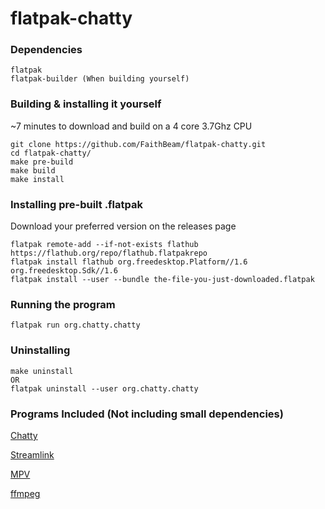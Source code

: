 # flatpak-chatty


### Dependencies
~~~~
flatpak
flatpak-builder (When building yourself)
~~~~

### Building & installing it yourself
~7 minutes to download and build on a 4 core 3.7Ghz CPU
~~~~
git clone https://github.com/FaithBeam/flatpak-chatty.git
cd flatpak-chatty/
make pre-build
make build
make install
~~~~

### Installing pre-built .flatpak
Download your preferred version on the releases page
~~~~
flatpak remote-add --if-not-exists flathub https://flathub.org/repo/flathub.flatpakrepo
flatpak install flathub org.freedesktop.Platform//1.6 org.freedesktop.Sdk//1.6
flatpak install --user --bundle the-file-you-just-downloaded.flatpak
~~~~

### Running the program
~~~~
flatpak run org.chatty.chatty
~~~~

### Uninstalling
~~~~
make uninstall
OR
flatpak uninstall --user org.chatty.chatty
~~~~

### Programs Included (Not including small dependencies)
[Chatty](http://chatty.github.io/)

[Streamlink](https://streamlink.github.io/)

[MPV](https://mpv.io/)

[ffmpeg](https://ffmpeg.org/)
